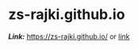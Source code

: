 # zs-rajki.github.io

***Link:*** https://zs-rajki.github.io/
or
[link](https://zs-rajki.github.io/)